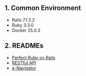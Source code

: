 ## 1. Common Environment

- Rails 7.1.3.2
- Ruby 3.3.0
- Docker 25.0.3

## 2. READMEs

- [Perfect Ruby on Rails](./perfect-ruby-on-rails/README.md)
- [RESTful API](./restful-api/README.md)
- [e-Navigator](./e-navigator/README.md)
